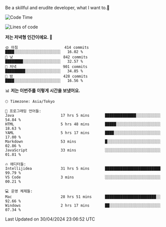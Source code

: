 Be a skillful and erudite developer, what I want to.👶

<!--START_SECTION:waka-->
![Code Time](http://img.shields.io/badge/Code%20Time-757%20hrs%203%20mins-blue)

![Lines of code](https://img.shields.io/badge/%EC%A0%80%EB%8A%94%20%EC%97%AC%ED%83%9C%EA%B9%8C%EC%A7%80%20-1.7%20million%20%EC%A4%84%EC%9D%98%20%EC%BD%94%EB%93%9C%EB%A5%BC%20%EC%9E%91%EC%84%B1%ED%96%88%EC%96%B4%EC%9A%94.-blue)

**저는 저녁형 인간이에요. 🦉** 

```text
🌞 아침                     414 commits         ████░░░░░░░░░░░░░░░░░░░░░   16.02 % 
🌆 낮　                     842 commits         ████████░░░░░░░░░░░░░░░░░   32.57 % 
🌃 저녁                     901 commits         █████████░░░░░░░░░░░░░░░░   34.85 % 
🌙 밤　                     428 commits         ████░░░░░░░░░░░░░░░░░░░░░   16.56 % 
```


📊 **저는 이번주를 이렇게 시간을 보냈어요.** 

```text
🕑︎ Timezone: Asia/Tokyo

💬 프로그래밍 언어들: 
Java                     17 hrs 5 mins       ██████████████░░░░░░░░░░░   54.84 % 
HTML                     5 hrs 48 mins       █████░░░░░░░░░░░░░░░░░░░░   18.63 % 
YAML                     5 hrs 17 mins       ████░░░░░░░░░░░░░░░░░░░░░   17.00 % 
Markdown                 53 mins             █░░░░░░░░░░░░░░░░░░░░░░░░   02.86 % 
JavaScript               33 mins             ░░░░░░░░░░░░░░░░░░░░░░░░░   01.81 % 

🔥 에디터들: 
Intellijidea             31 hrs 5 mins       █████████████████████████   99.79 % 
VS Code                  3 mins              ░░░░░░░░░░░░░░░░░░░░░░░░░   00.21 % 

💻 운영 체제들: 
Mac                      28 hrs 51 mins      ███████████████████████░░   92.66 % 
Windows                  2 hrs 17 mins       ██░░░░░░░░░░░░░░░░░░░░░░░   07.34 % 
```


 Last Updated on 30/04/2024 23:06:52 UTC
<!--END_SECTION:waka-->
